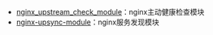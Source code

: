 - [nginx_upstream_check_module](https://github.com/xiaokai-wang/nginx_upstream_check_module)：nginx主动健康检查模块
- [nginx-upsync-module](https://github.com/weibocom/nginx-upsync-module)：nginx服务发现模块
